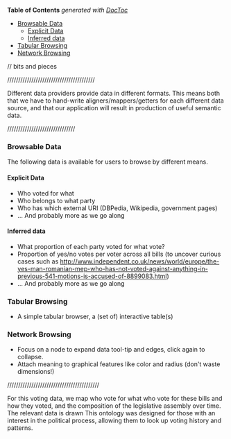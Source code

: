 <!-- START doctoc generated TOC please keep comment here to allow auto update -->
<!-- DON'T EDIT THIS SECTION, INSTEAD RE-RUN doctoc TO UPDATE -->
**Table of Contents**  *generated with [DocToc](https://github.com/thlorenz/doctoc)*

- [Browsable Data](#browsable-data)
  - [Explicit Data](#explicit-data)
  - [Inferred data](#inferred-data)
- [Tabular Browsing](#tabular-browsing)
- [Network Browsing](#network-browsing)

<!-- END doctoc generated TOC please keep comment here to allow auto update -->

// bits and pieces

////////////////////////////////////////

Different data providers provide data in different formats.
This means both that we have to hand-write aligners/mappers/getters for each different data source, 
and that our application will result in production of useful semantic data. 


///////////////////////////////


### Browsable Data

The following data is available for users to browse by different means.

#### Explicit Data

 - Who voted for what
 - Who belongs to what party
 - Who has which external URI (DBPedia, Wikipedia, government pages)
 - ... And probably more as we go along

#### Inferred data

 - What proportion of each party voted for what vote?
 - Proportion of yes/no votes per voter across all bills (to uncover curious cases such as http://www.independent.co.uk/news/world/europe/the-yes-man-romanian-mep-who-has-not-voted-against-anything-in-previous-541-motions-is-accused-of-8899083.html)
 - ... And probably more as we go along

### Tabular Browsing

 - A simple tabular browser, a (set of) interactive table(s)  

### Network Browsing

 - Focus on a node to expand data tool-tip and edges, click again to collapse.
 - Attach meaning to graphical features like color and radius (don't waste dimensions!)

//////////////////////////////////////////

For this voting data, we map who vote for what who vote for these bills and how they voted, 
and the composition of the legislative assembly over time. The relevant data is 
drawn This ontology was designed for 
those with an interest in the political process, allowing them to look up voting 
history and patterns. 
